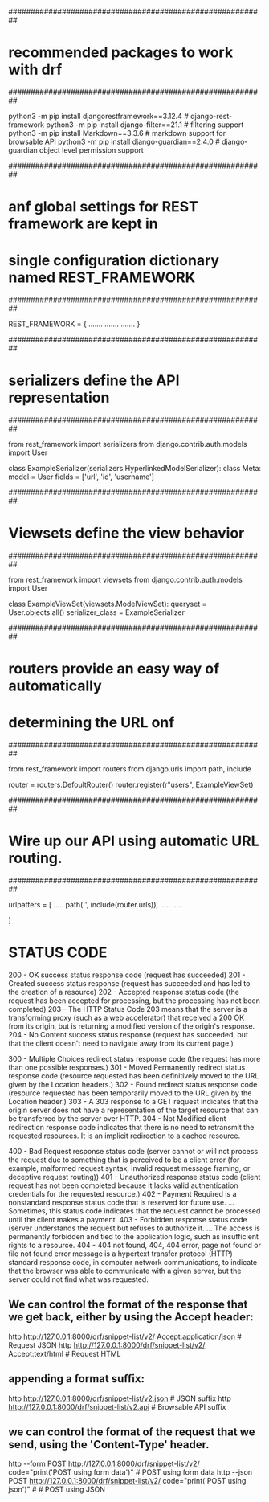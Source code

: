 
##########################################################
#         recommended packages to work with drf          #
##########################################################

python3 -m pip install djangorestframework==3.12.4     # django-rest-framework
python3 -m pip install django-filter==21.1             # filtering support
python3 -m pip install Markdown==3.3.6                 # markdown support for browsable API
python3 -m pip install django-guardian==2.4.0          # django-guardian object level permission support




##########################################################
#   anf global settings for REST framework are kept in   #
#  single configuration dictionary named REST_FRAMEWORK  #
##########################################################

REST_FRAMEWORK = {
    .......
    .......
    .......
}


##########################################################
#       serializers define the API representation        #
##########################################################

from rest_framework import serializers
from django.contrib.auth.models import User

class ExampleSerializer(serializers.HyperlinkedModelSerializer):
    class Meta:
        model = User
        fields = ['url', 'id', 'username']




##########################################################
#           Viewsets define the view behavior            #
##########################################################

from rest_framework import viewsets
from django.contrib.auth.models import User

class ExampleViewSet(viewsets.ModelViewSet):
    queryset = User.objects.all()
    serializer_class = ExampleSerializer



##########################################################
#       routers provide an easy way of automatically     #
#                  determining the URL onf               #
##########################################################

from rest_framework import routers
from django.urls import path, include

router = routers.DefoultRouter()
router.register(r"users", ExampleViewSet)


##########################################################
#     Wire up our API using automatic URL routing.       #
##########################################################

urlpatters = [
    .....
    path('', include(router.urls)),
    .....
    .....

]



#  STATUS CODE #

200 - OK success status response code (request has succeeded)
201 - Created success status response (request has succeeded 
      and has led to the creation of a resource)
202 - Accepted response status code (the request has been accepted 
      for processing, but the processing has not been completed)
203 - The HTTP Status Code 203 means that the server is a 
      transforming proxy (such as a web accelerator) that received a 
      200 OK from its origin, but is returning a modified version of 
      the origin's response.
204 - No Content success status response (request has succeeded, but 
      that the client doesn't need to navigate away from its current 
      page.)


300 - Multiple Choices redirect status response code (the request has 
      more than one possible responses.)
301 - Moved Permanently redirect status response code (resource 
      requested has been definitively moved to the URL given by the 
      Location headers.)
302 - Found redirect status response code (resource requested has been 
      temporarily moved to the URL given by the Location header.)
303 - A 303 response to a GET request indicates that the origin server 
      does not have a representation of the target resource that can be 
      transferred by the server over HTTP.
304 - Not Modified client redirection response code indicates that there 
      is no need to retransmit the requested resources. It is an implicit 
      redirection to a cached resource.



400 - Bad Request response status code (server cannot or will not 
      process the request due to something that is perceived to be a 
      client error (for example, malformed request syntax, invalid 
      request message framing, or deceptive request routing))
401 - Unauthorized response status code (client request has not been 
      completed because it lacks valid authentication credentials 
      for the requested resource.)
402 - Payment Required is a nonstandard response status code that is 
      reserved for future use. ... Sometimes, this status code 
      indicates that the request cannot be processed until the client 
      makes a payment.
403 - Forbidden response status code (server understands the request 
      but refuses to authorize it. ... The access is permanently 
      forbidden and tied to the application logic, such as insufficient 
      rights to a resource.
404 - 404 not found, 404, 404 error, page not found or file not found 
      error message is a hypertext transfer protocol (HTTP) standard 
      response code, in computer network communications, to indicate 
      that the browser was able to communicate with a given server, 
      but the server could not find what was requested.



##    We can control the format of the response that we get back, either by using the Accept header:     ##
http http://127.0.0.1:8000/drf/snippet-list/v2/ Accept:application/json    # Request JSON
http http://127.0.0.1:8000/drf/snippet-list/v2/ Accept:text/html           # Request HTML


##   appending a format suffix:   ##
http http://127.0.0.1:8000/drf/snippet-list/v2.json    # JSON suffix
http http://127.0.0.1:8000/drf/snippet-list/v2.api     # Browsable API suffix


##     we can control the format of the request that we send, using the 'Content-Type' header.     ##
http --form POST http://127.0.0.1:8000/drf/snippet-list/v2/ code="print('POST using form data')"    # POST using form data
http --json POST http://127.0.0.1:8000/drf/snippet-list/v2/ code="print('POST using json')"         # # POST using JSON


